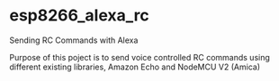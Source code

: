 # esp8266_alexa_rc
Sending RC Commands with Alexa

Purpose of this poject is to send voice controlled RC commands using different existing libraries, Amazon Echo and NodeMCU V2 (Amica) 
